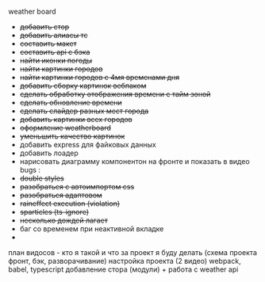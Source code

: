 weather board
- ~~добавить стор~~
- ~~добавить алиасы тс~~
- ~~составить макет~~
- ~~составить api с бэка~~
- ~~найти иконки погоды~~
- ~~найти картинки городов~~
- ~~найти картинки городов с 4мя временами дня~~
- ~~добавить сборку картинок вебпаком~~
- ~~сделать обработку отображения времени с тайм зоной~~
- ~~сделать обновление времени~~
- ~~сделать слайдер разных мест города~~
- ~~добавить картинки всех городов~~
- ~~оформление weatherboard~~
- ~~уменьшить качество картинок~~
- добавить express для файковых данных
- добавить лоадер
- нарисовать диаграмму компонентон на фронте и показать в видео
bugs :
- ~~double styles~~
- ~~разобраться с автоимпортом css~~
- ~~разобраться адаптовом~~
- ~~raineffect execution (violation)~~
- ~~sparticles (ts-ignore)~~
- ~~несколько дождей лагает~~
- баг со временем при неактивной вкладке
- 
 план видосов -
 кто я такой и что за проект я буду делать (схема проекта фронт, бэк, разворачивание)
 настройка проекта (2 видео) webpack, babel, typescript
добавление стора (модули) + работа с weather api

